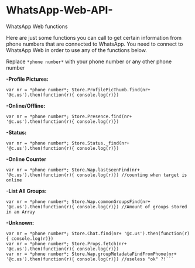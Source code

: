 # WhatsApp-Web-API-
WhatsApp Web functions

Here are just some functions you can call to get certain information from phone numbers that are connected to WhatsApp.
You need to connect to WhatsApp Web in order to use any of the functions below.

Replace ```*phone number*``` with your phone number or any other phone number



**-Profile Pictures:**

```var nr = *phone number*; Store.ProfilePicThumb.find(nr+ '@c.us').then(function(r){ console.log(r)})```

**-Online/Offline:**

```var nr = *phone number*; Store.Presence.find(nr+ '@c.us').then(function(r){ console.log(r)}) ```

**-Status:**

```var nr = *phone number*; Store.Status._find(nr+ '@c.us').then(function(r){ console.log(r)}) ```

**-Online Counter**

```var nr = *phone number*; Store.Wap.lastseenFind(nr+ '@c.us').then(function(r){ console.log(r)}) //counting when target is online```

**-List All Groups:**

```var nr = *phone number*; Store.Wap.commonGroupsFind(nr+ '@c.us').then(function(r){ console.log(r)}) //Amount of groups stored in an Array```


**-Unknown:**

```var nr = *phone number*; Store.MsgInfo.find(nr+ '@c.us').then(function(r){ console.log(r)})
var nr = *phone number*; Store.Chat.find(nr+ '@c.us').then(function(r){ console.log(r)})
var nr = *phone number*; Store.Props.fetch(nr+ '@c.us').then(function(r){ console.log(r)})
var nr = *phone number*; Store.Wap.groupMetadataFindFromPhone(nr+ '@c.us').then(function(r){ console.log(r)}) //useless "ok" ?!```
